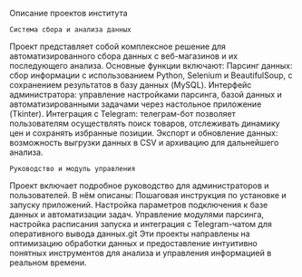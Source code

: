 Описание проектов института

    Система сбора и анализа данных
Проект представляет собой комплексное решение для автоматизированного сбора данных с веб-магазинов и их последующего анализа. Основные функции включают:
Парсинг данных: сбор информации с использованием Python, Selenium и BeautifulSoup, с сохранением результатов в базу данных (MySQL).
Интерфейс администратора: управление настройками парсинга, базой данных и автоматизированными задачами через настольное приложение (Tkinter).
Интеграция с Telegram: телеграм-бот позволяет пользователям осуществлять поиск товаров, отслеживать динамику цен и сохранять избранные позиции.
Экспорт и обновление данных: возможность выгрузки данных в CSV и архивацию для дальнейшего анализа.

    Руководство и модуль управления
Проект включает подробное руководство для администраторов и пользователей. В нём описаны:
Пошаговая инструкция по установке и запуску приложений.
Настройка параметров подключения к базе данных и автоматизации задач.
Управление модулями парсинга, настройка расписания запуска и интеграция с Telegram-чатом для оперативного вывода данных.git
Эти проекты направлены на оптимизацию обработки данных и предоставление интуитивно понятных инструментов для анализа и управления информацией в реальном времени.
